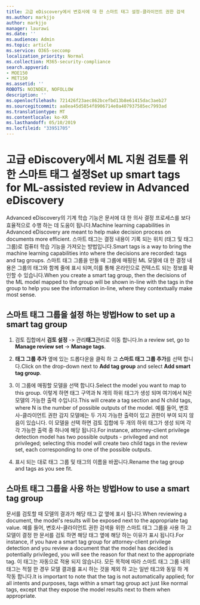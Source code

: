 ```yaml
---
title: 고급 eDiscovery에서 변호사에 대 한 스마트 태그 설정-클라이언트 권한 검색
ms.author: markjjo
author: markjjo
manager: laurawi
ms.date: ''
ms.audience: Admin
ms.topic: article
ms.service: O365-seccomp
localization_priority: Normal
ms.collection: M365-security-compliance
search.appverid:
- MOE150
- MET150
ms.assetid: ''
ROBOTS: NOINDEX, NOFOLLOW
description: ''
ms.openlocfilehash: 721426f23aec862bcefbd13b8e61415dac3aeb27
ms.sourcegitcommit: aa8ea45d5854f8906714e0a407937585ec7993ad
ms.translationtype: MT
ms.contentlocale: ko-KR
ms.lasthandoff: 05/10/2019
ms.locfileid: "33951705"
---
```

# <a name="set-up-smart-tags-for-ml-assisted-review-in-advanced-ediscovery"></a><span data-ttu-id="09f4d-102">고급 eDiscovery에서 ML 지원 검토를 위한 스마트 태그 설정</span><span class="sxs-lookup"><span data-stu-id="09f4d-102">Set up smart tags for ML-assisted review in Advanced eDiscovery</span></span>

<span data-ttu-id="09f4d-103">Advanced eDiscovery의 기계 학습 기능은 문서에 대 한 의사 결정 프로세스를 보다 효율적으로 수행 하는 데 도움이 됩니다.</span><span class="sxs-lookup"><span data-stu-id="09f4d-103">Machine learning capabilities in Advanced eDiscovery are meant to help make decision process on documents more efficient.</span></span> <span data-ttu-id="09f4d-104">스마트 태그는 결정 내용이 기록 되는 위치 (태그 및 태그 그룹)로 컴퓨터 학습 기능을 가져오는 방법입니다.</span><span class="sxs-lookup"><span data-stu-id="09f4d-104">Smart tags is a way to bring the machine learning capabilities into where the decisions are recorded: tags and tag groups.</span></span> <span data-ttu-id="09f4d-105">스마트 태그 그룹을 만들 때 그룹에 매핑된 ML 모델에 대 한 결정 내용은 그룹의 태그와 함께 줄에 표시 되며,이를 통해 온라인으로 컨텍스트 되는 정보를 확인할 수 있습니다.</span><span class="sxs-lookup"><span data-stu-id="09f4d-105">When you create a smart tag group, then the decisions of the ML model mapped to the group will be shown in-line with the tags in the group to help you see the information in-line, where they contextually make most sense.</span></span>

## <a name="how-to-set-up-a-smart-tag-group"></a><span data-ttu-id="09f4d-106">스마트 태그 그룹을 설정 하는 방법</span><span class="sxs-lookup"><span data-stu-id="09f4d-106">How to set up a smart tag group</span></span>

1. <span data-ttu-id="09f4d-107">검토 집합에서 **검토 설정** -> 관리**태그**관리로 이동 합니다.</span><span class="sxs-lookup"><span data-stu-id="09f4d-107">In a review set, go to **Manage review set** -> **Manage tags**.</span></span>

2. <span data-ttu-id="09f4d-108">**태그 그룹 추가** 옆에 있는 드롭다운을 클릭 하 고 **스마트 태그 그룹 추가**를 선택 합니다.</span><span class="sxs-lookup"><span data-stu-id="09f4d-108">Click on the drop-down next to **Add tag group** and select **Add smart tag group**.</span></span>

3. <span data-ttu-id="09f4d-109">이 그룹에 매핑할 모델을 선택 합니다.</span><span class="sxs-lookup"><span data-stu-id="09f4d-109">Select the model you want to map to this group.</span></span> <span data-ttu-id="09f4d-110">이렇게 하면 태그 구역과 N 개의 하위 태그가 생성 되며 여기에서 N은 모델의 가능한 출력 수입니다.</span><span class="sxs-lookup"><span data-stu-id="09f4d-110">This will create a tag section and N child tags, where N is the number of possible outputs of the model.</span></span> <span data-ttu-id="09f4d-111">예를 들어, 변호사-클라이언트 권한 감지 모델에는 두 가지 가능한 출력이 있고 권한이 부여 되지 않음이 있습니다. 이 모델을 선택 하면 검토 집합에 두 개의 하위 태그가 생성 되며 각각 가능한 출력 중 하나에 해당 됩니다.</span><span class="sxs-lookup"><span data-stu-id="09f4d-111">For instance, attorney-client privilege detection model has two possible outputs - privileged and not privileged; selecting this model will create two child tags in the review set, each corresponding to one of the possible outputs.</span></span>

4. <span data-ttu-id="09f4d-112">표시 되는 대로 태그 그룹 및 태그의 이름을 바꿉니다.</span><span class="sxs-lookup"><span data-stu-id="09f4d-112">Rename the tag group and tags as you see fit.</span></span>

## <a name="how-to-use-a-smart-tag-group"></a><span data-ttu-id="09f4d-113">스마트 태그 그룹을 사용 하는 방법</span><span class="sxs-lookup"><span data-stu-id="09f4d-113">How to use a smart tag group</span></span>

<span data-ttu-id="09f4d-114">문서를 검토할 때 모델의 결과가 해당 태그 값 옆에 표시 됩니다.</span><span class="sxs-lookup"><span data-stu-id="09f4d-114">When reviewing a document, the model's results will be exposed next to the appropriate tag value.</span></span> <span data-ttu-id="09f4d-115">예를 들어, 변호사-클라이언트 권한 검색을 위한 스마트 태그 그룹을 사용 하 고 모델이 결정 한 문서를 검토 하면 해당 태그 옆에 해당 하는 이유가 표시 됩니다.</span><span class="sxs-lookup"><span data-stu-id="09f4d-115">For instance, if you have a smart tag group for attorney-client privilege detection and you review a document that the model has decided is potentially privileged, you will see the reason for that next to the appropriate tag.</span></span> <span data-ttu-id="09f4d-116">이 태그는 자동으로 적용 되지 않습니다. 모든 목적에 따라 스마트 태그 그룹 내의 태그는 적절 한 경우 모델 결과를 표시 하는 것을 제외 하 고는 일반 태그와 동일 하 게 작동 합니다.</span><span class="sxs-lookup"><span data-stu-id="09f4d-116">It is important to note that the tag is not automatically applied; for all intents and purposes, tags within a smart tag group act just like normal tags, except that they expose the model results next to them when appropriate.</span></span>